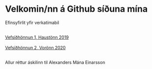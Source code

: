 <html>
    <head>
            <link rel="stylesheet" href="efnisyfirlit/efnisyfirlit.css.css">
    </head>
    <body>
        <h1>Velkomin/nn á Github síðuna mína</h1>
        <p>Efinsyfirlit yfir verkatímabil</p>
            <br>
                <a href="https://alexander-mani.github.io/2019-Haust/">Vefsíðhönnun 1, Haustönn 2019</a>
            <br>
            <br>    
                <a href="https://alexander-mani.github.io/2020-Vor/">Vefsíðhönnun 2, Vorönn 2020<a>
            <br>
            <br> 
        <p>Allur réttur áskilinn til Alexanders Mána Einarsson</p>
            <br>
     </body>
 </html>



